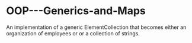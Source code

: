 # OOP---Generics-and-Maps

An implementation of a generic ElementCollection that becomes either an organization of employees or or a collection of strings.
